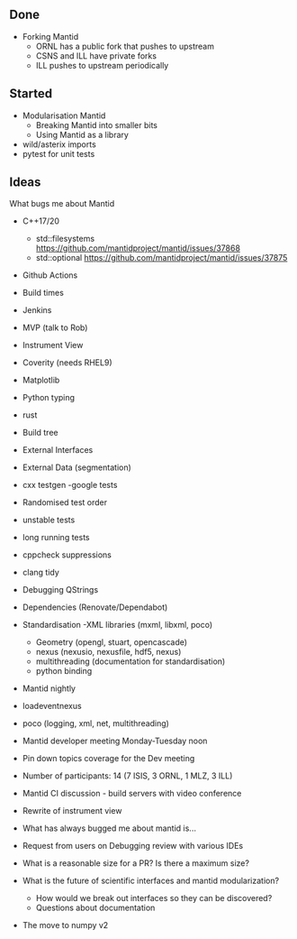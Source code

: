 Done
----
- Forking Mantid
  - ORNL has a public fork that pushes to upstream
  - CSNS and ILL have private forks
  - ILL pushes to upstream periodically

Started
--------
- Modularisation Mantid
  - Breaking Mantid into smaller bits
  - Using Mantid as a library
- wild/asterix imports
- pytest for unit tests

Ideas
-----
What bugs me about Mantid
- C++17/20
   - std::filesystems https://github.com/mantidproject/mantid/issues/37868
   - std::optional https://github.com/mantidproject/mantid/issues/37875
- Github Actions
- Build times
- Jenkins
- MVP (talk to Rob)
- Instrument View
- Coverity (needs RHEL9)
- Matplotlib
- Python typing
- rust
- Build tree
- External Interfaces
- External Data (segmentation)
- cxx testgen
  -google tests
- Randomised test order
- unstable tests
- long running tests
- cppcheck suppressions
- clang tidy
- Debugging QStrings
- Dependencies (Renovate/Dependabot)
- Standardisation
  -XML libraries (mxml, libxml, poco)
  - Geometry (opengl, stuart, opencascade)
  - nexus (nexusio, nexusfile, hdf5, nexus)
  - multithreading (documentation for standardisation)
  - python binding
- Mantid nightly
- loadeventnexus
- poco (logging, xml, net, multithreading)

- Mantid developer meeting Monday-Tuesday noon
- Pin down topics coverage for the Dev meeting
- Number of participants: 14 (7 ISIS, 3 ORNL, 1 MLZ, 3 ILL)

- Mantid CI discussion - build servers with video conference
- Rewrite of instrument view
- What has always bugged me about mantid is...
- Request from users on Debugging review with various IDEs
- What is a reasonable size for a PR? Is there a maximum size?
- What is the future of scientific interfaces and mantid modularization?
  - How would we break out interfaces so they can be discovered?
  - Questions about documentation
- The move to numpy v2
